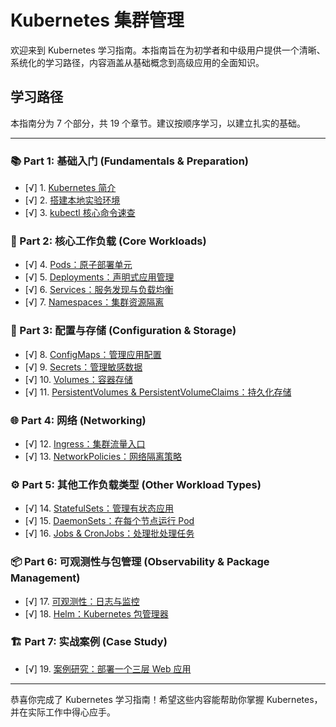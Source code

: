 # Kubernetes 集群管理

欢迎来到 Kubernetes 学习指南。本指南旨在为初学者和中级用户提供一个清晰、系统化的学习路径，内容涵盖从基础概念到高级应用的全面知识。

## 学习路径

本指南分为 7 个部分，共 19 个章节。建议按顺序学习，以建立扎实的基础。

---

### 📚 Part 1: 基础入门 (Fundamentals & Preparation)

- [√] 1. [Kubernetes 简介](introduction.md)
- [√] 2. [搭建本地实验环境](local-setup.md)
- [√] 3. [kubectl 核心命令速查](kubectl-cheatsheet.md)

### 🚀 Part 2: 核心工作负载 (Core Workloads)

- [√] 4. [Pods：原子部署单元](pods.md)
- [√] 5. [Deployments：声明式应用管理](deployments.md)
- [√] 6. [Services：服务发现与负载均衡](services.md)
- [√] 7. [Namespaces：集群资源隔离](namespaces.md)

### 💾 Part 3: 配置与存储 (Configuration & Storage)

- [√] 8. [ConfigMaps：管理应用配置](configmaps.md)
- [√] 9. [Secrets：管理敏感数据](secrets.md)
- [√] 10. [Volumes：容器存储](volumes.md)
- [√] 11. [PersistentVolumes & PersistentVolumeClaims：持久化存储](persistent-volumes.md)

### 🌐 Part 4: 网络 (Networking)

- [√] 12. [Ingress：集群流量入口](ingress.md)
- [√] 13. [NetworkPolicies：网络隔离策略](network-policies.md)

### ⚙️ Part 5: 其他工作负载类型 (Other Workload Types)

- [√] 14. [StatefulSets：管理有状态应用](statefulsets.md)
- [√] 15. [DaemonSets：在每个节点运行 Pod](daemonsets.md)
- [√] 16. [Jobs & CronJobs：处理批处理任务](jobs-cronjobs.md)

### 📦 Part 6: 可观测性与包管理 (Observability & Package Management)

- [√] 17. [可观测性：日志与监控](observability.md)
- [√] 18. [Helm：Kubernetes 包管理器](helm.md)

### 🏗️ Part 7: 实战案例 (Case Study)

- [√] 19. [案例研究：部署一个三层 Web 应用](case-study-three-tier-app.md)

---

恭喜你完成了 Kubernetes 学习指南！希望这些内容能帮助你掌握 Kubernetes，并在实际工作中得心应手。
